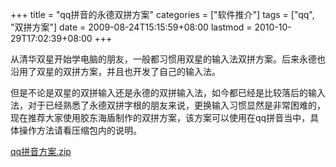 +++
title = "qq拼音的永德双拼方案"
categories = ["软件推介"]
tags = ["qq", "双拼方案"]
date = 2009-08-24T15:15:59+08:00
lastmod = 2010-10-29T17:02:39+08:00
+++



从清华双星开始学电脑的朋友，一般都习惯用双星的输入法双拼方案。后来永德也沿用了双星的双拼方案，并且也开发了自己的输入法。

但是不论是双星的双拼输入还是永德的双拼输入法，如今都已经是比较落后的输入法，对于已经熟悉了永德双拼字根的朋友来说，更换输入习惯显然是非常困难的，现在推荐大家使用胶东海盾制作的双拼方案，该方案可以使用在qq拼音当中，具体操作方法请看压缩包内的说明。

<a href="https://www.qt06.com/attachment/1251097901_9512375a.zip" target="_blank">qq拼音方案.zip</a>